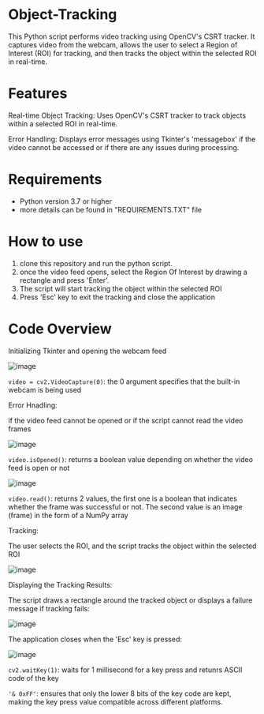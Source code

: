 # Object-Tracking
This Python script performs video tracking using OpenCV's CSRT tracker. It captures video from the webcam, allows the user to select a Region of Interest (ROI) for tracking, and then tracks the object within the selected ROI in real-time. 

# Features
Real-time Object Tracking: Uses OpenCV's CSRT tracker to track objects within a selected ROI in real-time.

Error Handling: Displays error messages using Tkinter's 'messagebox' if the video cannot be accessed or if there are any issues during processing.

# Requirements
+ Python version 3.7 or higher
+ more details can be found in "REQUIREMENTS.TXT" file

# How to use
1. clone this repository and run the python script.
2. once the video feed opens, select the Region Of Interest by drawing a rectangle and press 'Enter'.
3. The script will start tracking the object within the selected ROI
4. Press 'Esc' key to exit the tracking and close the application

# Code Overview
Initializing Tkinter and opening the webcam feed

![image](https://github.com/user-attachments/assets/7516d8ff-0544-4e1d-8ed4-7d8aa5d43074)

`video = cv2.VideoCapture(0)`: the 0 argument specifies that the built-in webcam is being used


Error Hnadling:

if the video feed cannot be opened or if the script cannot read the video frames

![image](https://github.com/user-attachments/assets/ff7564d4-43d4-4987-9292-84728a1216ae)

`video.isOpened()`: returns a boolean value depending on whether the video feed is open or not 

![image](https://github.com/user-attachments/assets/675db761-67cb-4791-8621-cfaf690adc78)

`video.read()`: returns 2 values, the first one is a boolean that indicates whether the frame was successful or not. The second value is an image (frame) in the form of a NumPy array


Tracking:

The user selects the ROI, and the script tracks the object within the selected ROI

![image](https://github.com/user-attachments/assets/6740f8d5-1b65-4178-9a99-aa42d1af8f73)


Displaying the Tracking Results:

The script draws a rectangle around the tracked object or displays a failure message if tracking fails:

![image](https://github.com/user-attachments/assets/4bcaf0f4-28ad-4140-a90b-317daea01ffa)


The application closes when the 'Esc' key is pressed:

![image](https://github.com/user-attachments/assets/311c3e76-b1bb-4426-8317-8902f572c019)

`cv2.waitKey(1)`: waits for 1 millisecond for a key press and retunrs ASCII code of the key

`'& 0xFF'`: ensures that only the lower 8 bits of the key code are kept, making the key press value compatible across different platforms.
